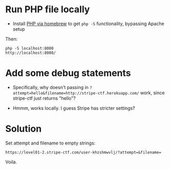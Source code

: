 # Run PHP file locally

* Install [PHP via homebrew](https://github.com/josegonzalez/homebrew-php) to
  get `php -S` functionality, bypassing Apache setup

Then:

    php -S localhost:8000
    http://localhost:8000/

# Add some debug statements

* Specifically, why doesn't passing in
  `?attempt=hello&filename=http://stripe-ctf.herokuapp.com/` work, since
  stripe-ctf just returns "hello"?

* Hmmm, works locally. I guess Stripe has stricter settings?


# Solution

Set attempt and filename to empty strings:

    https://level01-2.stripe-ctf.com/user-khzshmwvlj/?attempt=&filename=

Voila.
